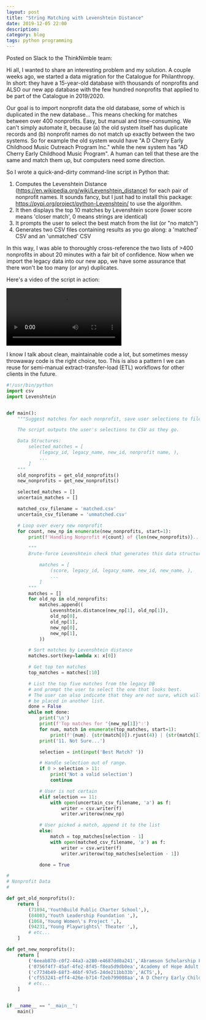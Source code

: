 ```yaml
---
layout: post
title: "String Matching with Levenshtein Distance"
date: 2019-12-05 22:00
description:
category: blog
tags: python programming
---
```


Posted on Slack to the ThinkNimble team:

Hi all, I wanted to share an interesting problem and my solution. A couple weeks ago, we started a data migration for the Catalogue for Philanthropy. In short: they have a 15-year-old database with thousands of nonprofits and ALSO our new app database with the few hundred nonprofits that applied to be part of the Catalogue in 2019/2020.

Our goal is to import nonprofit data the old database, some of which is duplicated in the new database... This means checking for matches between over 400 nonprofits. Easy, but manual and time-consuming. We can't simply automate it, because (a) the old system itself has duplicate records and (b) nonprofit names do not match up exactly between the two systems. So for example the old system would have "A D Cherry Early Childhood Music Outreach Program Inc." while the new system has "AD Cherry Early Childhood Music Program". A human can tell that these are the same and match them up, but computers need some direction.

So I wrote a quick-and-dirty command-line script in Python that:

1. Computes the Levenshtein Distance (https://en.wikipedia.org/wiki/Levenshtein_distance) for each pair of nonprofit names. It sounds fancy, but I just had to install this package: https://pypi.org/project/python-Levenshtein/ to use the algorithm.
2. It then displays the top 10 matches by Levenshtein score (lower score means 'closer match', 0 means strings are identical)
3. It prompts the user to select the best match from the list (or "no match")
4. Generates two CSV files containing results as you go along: a 'matched' CSV and an 'unmatched' CSV

In this way, I was able to thoroughly cross-reference the two lists of >400 nonprofits in about 20 minutes with
a fair bit of confidence. Now when we import the legacy data into our new app, we have some assurance that there won't be too many (or any) duplicates.

Here's a video of the script in action:

<video controls>
  <source src="https://images.williamhuster.com/videos/cfp-matching-script.mp4" type="video/mp4">
  Your browser does not support the video tag.
</video>

I know I talk about clean, maintainable code a lot, but sometimes messy throwaway code is the right choice, too. This is also a pattern I we can reuse for semi-manual extract-transfer-load (ETL) workflows for other clients in the future.

```python
#!/usr/bin/python
import csv
import Levenshtein


def main():
    """Suggest matches for each nonprofit, save user selections to file.

    The script outputs the user's selections to CSV as they go.

    Data Structures:
        selected_matches = [
            (legacy_id, legacy_name, new_id, nonprofit name, ),
            ...
        ]
    """
    old_nonprofits = get_old_nonprofits()
    new_nonprofits = get_new_nonprofits()

    selected_matches = []
    uncertain_matches = []

    matched_csv_filename = 'matched.csv'
    uncertain_csv_filename = 'unmatched.csv'

    # Loop over every new nonprofit
    for count, new_np in enumerate(new_nonprofits, start=1):
        print(f'Handling Nonprofit #{count} of {len(new_nonprofits)}...')

        """
        Brute-force Levenshtein check that generates this data structure:

            matches = [
                (score, legacy_id, legacy_name, new_id, new_name, ),
                ...
            ]
        """
        matches = []
        for old_np in old_nonprofits:
            matches.append((
                Levenshtein.distance(new_np[1], old_np[1]),
                old_np[0],
                old_np[1],
                new_np[0],
                new_np[1],
            ))

        # Sort matches by Levenshtein distance
        matches.sort(key=lambda x: x[0])

        # Get top ten matches
        top_matches = matches[:10]

        # List the top five matches from the legacy DB
        # and prompt the user to select the one that looks best.
        # The user can also indicate that they are not sure, which will
        # be placed in another list.
        done = False
        while not done:
            print('\n')
            print(f'Top matches for "{new_np[1]}":')
            for num, match in enumerate(top_matches, start=1):
                print(f'{num}. {str(match[0]).rjust(4)} | {str(match[1]).rjust(6)} | {match[2]}')
            print('11. Not Sure...')

            selection = int(input('Best Match? '))

            # Handle selection out of range.
            if 0 > selection > 11:
                print('Not a valid selection')
                continue

            # User is not certain
            elif selection == 11:
                with open(uncertain_csv_filename, 'a') as f:
                    writer = csv.writer(f)
                    writer.writerow(new_np)

            # User picked a match, append it to the list
            else:
                match = top_matches[selection - 1]
                with open(matched_csv_filename, 'a') as f:
                    writer = csv.writer(f)
                    writer.writerow(top_matches[selection - 1])

            done = True

#
# Nonprofit Data
#

def get_old_nonprofits():
    return [
        (71894,'YouthBuild Public Charter School',),
        (84003,'Youth Leadership Foundation ',),
        (1068,'Young Women\'s Project ',),
        (94231,'Young Playwrights\' Theater ',),
        # etc...
    ]

def get_new_nonprofits():
    return [
        ('6eeab870-c0f2-44a3-a280-e4687dd0a241','Abramson Scholarship Foundation',),
        ('0756f4f7-45af-4fe2-8f45-f8ea5d9db0ea','Academy of Hope Adult Public Charter School',),
        ('c7734b49-68f3-46bf-97e5-24de211bb33b','ACTS',),
        ('cf553241-eff4-426e-b714-f2eb799008aa','A D Cherry Early Childhood Music Outreach Program Inc.',),
        # etc...
    ]


if __name__ == "__main__":
    main()
```
